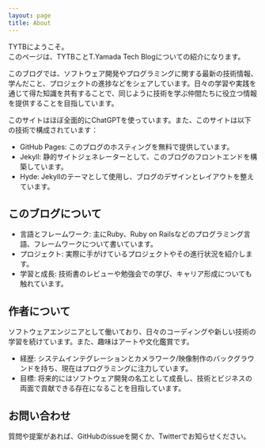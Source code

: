 ```yaml
---
layout: page
title: About
---
```


<p class="message">
  TYTBにようこそ。
  <br>
  このページは、TYTBことT.Yamada Tech Blogについての紹介になります。
</p>

このブログでは、ソフトウェア開発やプログラミングに関する最新の技術情報、学んだこと、プロジェクトの進捗などをシェアしています。日々の学習や実践を通じて得た知識を共有することで、同じように技術を学ぶ仲間たちに役立つ情報を提供することを目指しています。

このサイトはほぼ全面的にChatGPTを使っています。また、このサイトは以下の技術で構成されています：
- GitHub Pages: このブログのホスティングを無料で提供しています。
- Jekyll: 静的サイトジェネレーターとして、このブログのフロントエンドを構築しています。
- Hyde: Jekyllのテーマとして使用し、ブログのデザインとレイアウトを整えています。


## このブログについて
- 言語とフレームワーク: 主にRuby、Ruby on Railsなどのプログラミング言語、フレームワークについて書いています。
- プロジェクト: 実際に手がけているプロジェクトやその進行状況を紹介します。
- 学習と成長: 技術書のレビューや勉強会での学び、キャリア形成についても触れています。

## 作者について
ソフトウェアエンジニアとして働いており、日々のコーディングや新しい技術の学習を続けています。また、趣味はアートや文化鑑賞です。

- 経歴: システムインテグレーションとカメラワーク/映像制作のバックグラウンドを持ち、現在はプログラミングに注力しています。
- 目標: 将来的にはソフトウェア開発の名工として成長し、技術とビジネスの両面で貢献できる存在になることを目指しています。

## お問い合わせ
質問や提案があれば、GitHubのissueを開くか、Twitterでお知らせください。
